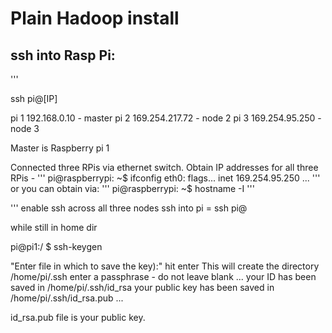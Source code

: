 # Plain Hadoop install

## ssh into Rasp Pi: 
'''

ssh pi@[IP]

pi 1  192.168.0.10 - master
pi 2  169.254.217.72 - node 2
pi 3  169.254.95.250 - node 3

Master is Raspberry pi 1

Connected three RPis via ethernet switch. 
Obtain IP addresses for all three RPis - 
'''
pi@raspberrypi: ~$ ifconfig
eth0: flags...
inet 169.254.95.250
...
'''
or you can obtain via:
''' 
pi@raspberrypi: ~$ hostname -I
'''

'''
enable ssh across all three nodes
ssh into pi = 
ssh pi@<IP>

while still in home dir 

pi@pi1:/ $ ssh-keygen 

"Enter file in which to save the key):" hit enter
This will create the directory /home/pi/.ssh
enter a passphrase - do not leave blank
...
your ID has been saved in /home/pi/.ssh/id_rsa
your public key has been saved in /home/pi/.ssh/id_rsa.pub
...

id_rsa.pub file is your public key. 
